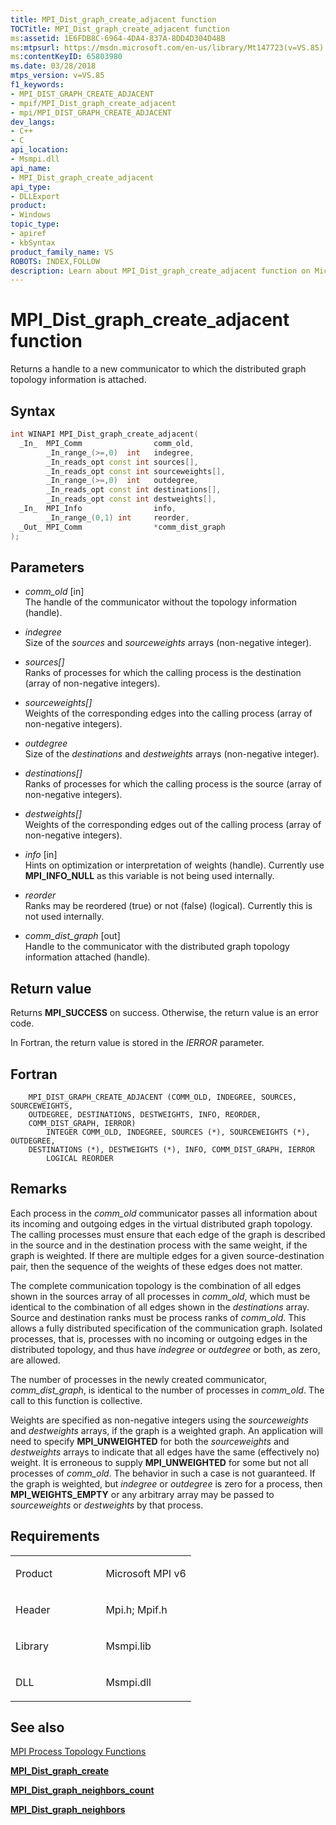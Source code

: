 ```yaml
---
title: MPI_Dist_graph_create_adjacent function
TOCTitle: MPI_Dist_graph_create_adjacent function
ms:assetid: 1E6FDB8C-6964-4DA4-837A-8DD4D304D48B
ms:mtpsurl: https://msdn.microsoft.com/en-us/library/Mt147723(v=VS.85)
ms:contentKeyID: 65803980
ms.date: 03/28/2018
mtps_version: v=VS.85
f1_keywords:
- MPI_DIST_GRAPH_CREATE_ADJACENT
- mpif/MPI_Dist_graph_create_adjacent
- mpi/MPI_DIST_GRAPH_CREATE_ADJACENT
dev_langs:
- C++
- C
api_location:
- Msmpi.dll
api_name:
- MPI_Dist_graph_create_adjacent
api_type:
- DLLExport
product:
- Windows
topic_type:
- apiref
- kbSyntax
product_family_name: VS
ROBOTS: INDEX,FOLLOW
description: Learn about MPI_Dist_graph_create_adjacent function on Microsoft MPI. Understand its syntax, parameters, return values, and usage in distributed graph topology.
---
```


# MPI\_Dist\_graph\_create\_adjacent function

Returns a handle to a new communicator to which the distributed graph topology information is attached.

## Syntax

``` c++
int WINAPI MPI_Dist_graph_create_adjacent(
  _In_  MPI_Comm                comm_old,
        _In_range_(>=,0)  int   indegree,
        _In_reads_opt const int sources[],
        _In_reads_opt const int sourceweights[],
        _In_range_(>=,0)  int   outdegree,
        _In_reads_opt const int destinations[],
        _In_reads_opt const int destweights[],
  _In_  MPI_Info                info,
        _In_range_(0,1) int     reorder,
  _Out_ MPI_Comm                *comm_dist_graph
);
```

## Parameters

  - *comm\_old* \[in\]  
    The handle of the communicator without the topology information (handle).

  - *indegree*  
    Size of the *sources* and *sourceweights* arrays (non-negative integer).

  - *sources\[\]*  
    Ranks of processes for which the calling process is the destination (array of non-negative integers).

  - *sourceweights\[\]*  
    Weights of the corresponding edges into the calling process (array of non-negative integers).

  - *outdegree*  
    Size of the *destinations* and *destweights* arrays (non-negative integer).

  - *destinations\[\]*  
    Ranks of processes for which the calling process is the source (array of non-negative integers).

  - *destweights\[\]*  
    Weights of the corresponding edges out of the calling process (array of non-negative integers).

  - *info* \[in\]  
    Hints on optimization or interpretation of weights (handle). Currently use **MPI\_INFO\_NULL** as this variable is not being used internally.

  - *reorder*  
    Ranks may be reordered (true) or not (false) (logical). Currently this is not used internally.

  - *comm\_dist\_graph* \[out\]  
    Handle to the communicator with the distributed graph topology information attached (handle).

## Return value

Returns **MPI\_SUCCESS** on success. Otherwise, the return value is an error code.

In Fortran, the return value is stored in the *IERROR* parameter.

## Fortran

``` FORTRAN
    MPI_DIST_GRAPH_CREATE_ADJACENT (COMM_OLD, INDEGREE, SOURCES, SOURCEWEIGHTS,
    OUTDEGREE, DESTINATIONS, DESTWEIGHTS, INFO, REORDER,
    COMM_DIST_GRAPH, IERROR)
        INTEGER COMM_OLD, INDEGREE, SOURCES (*), SOURCEWEIGHTS (*), OUTDEGREE,
    DESTINATIONS (*), DESTWEIGHTS (*), INFO, COMM_DIST_GRAPH, IERROR
        LOGICAL REORDER
```

## Remarks

Each process in the *comm\_old* communicator passes all information about its incoming and outgoing edges in the virtual distributed graph topology. The calling processes must ensure that each edge of the graph is described in the source and in the destination process with the same weight, if the graph is weighted. If there are multiple edges for a given source-destination pair, then the sequence of the weights of these edges does not matter.

The complete communication topology is the combination of all edges shown in the sources array of all processes in *comm\_old*, which must be identical to the combination of all edges shown in the *destinations* array. Source and destination ranks must be process ranks of *comm\_old*. This allows a fully distributed specification of the communication graph. Isolated processes, that is, processes with no incoming or outgoing edges in the distributed topology, and thus have *indegree* or *outdegree* or both, as zero, are allowed.

The number of processes in the newly created communicator, *comm\_dist\_graph*, is identical to the number of processes in *comm\_old*. The call to this function is collective.

Weights are specified as non-negative integers using the *sourceweights* and *destweights* arrays, if the graph is a weighted graph. An application will need to specify **MPI\_UNWEIGHTED** for both the *sourceweights* and *destweights* arrays to indicate that all edges have the same (effectively no) weight. It is erroneous to supply **MPI\_UNWEIGHTED** for some but not all processes of *comm\_old*. The behavior in such a case is not guaranteed. If the graph is weighted, but *indegree* or *outdegree* is zero for a process, then **MPI\_WEIGHTS\_EMPTY** or any arbitrary array may be passed to *sourceweights* or *destweights* by that process.

## Requirements

<table>
<colgroup>
<col style="width: 50%" />
<col style="width: 50%" />
</colgroup>
<tbody>
<tr class="odd">
<td><p>Product</p></td>
<td><p>Microsoft MPI v6</p></td>
</tr>
<tr class="even">
<td><p>Header</p></td>
<td>Mpi.h;
Mpif.h</td>
</tr>
<tr class="odd">
<td><p>Library</p></td>
<td>Msmpi.lib</td>
</tr>
<tr class="even">
<td><p>DLL</p></td>
<td>Msmpi.dll</td>
</tr>
</tbody>
</table>


## See also

[MPI Process Topology Functions](mpi-process-topology-functions.md)

[**MPI\_Dist\_graph\_create**](mpi-dist-graph-create-function.md)

[**MPI\_Dist\_graph\_neighbors\_count**](mpi-dist-graph-neighbors-count-function.md)

[**MPI\_Dist\_graph\_neighbors**](mpi-dist-graph-neighbors-function.md)

